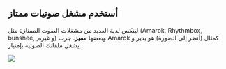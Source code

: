 

<div id="corps">

<h2>أستخدم مشغل صوتيات ممتاز</h2>

لينكس لدية العديد من مشغلات الصوت الممتازة مثل (Amarok, Rhythmbox, bunshee,
,و غيره) وبعضها <b>مميز</b>. جرب Amarok كمثال (أنظر إلى الصورة) 
هو يدير و يشغل ملفاتك الصوتية بإمتياز.

<img src="Images/amarok.png" />

</div>


